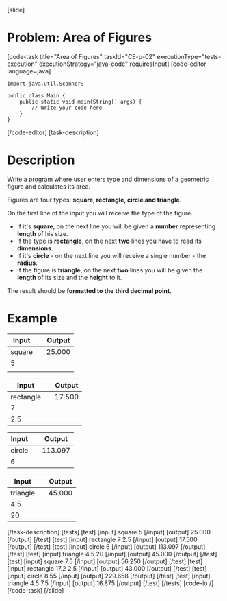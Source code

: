 [slide]
# Problem: Area of Figures
[code-task title="Area of Figures" taskId="CE-p-02" executionType="tests-execution" executionStrategy="java-code" requiresInput]
[code-editor language=java]
```
import java.util.Scanner;

public class Main {
    public static void main(String[] args) {
        // Write your code here
    }
}
```
[/code-editor]
[task-description]
# Description

Write a program where user enters type and dimensions of a geometric figure and calculates its area. 

Figures are four types: **square, rectangle, circle and triangle**. 

On the first line of the input you will receive the type of the figure.
- If it\'s **square**, on the next line you will be given a **number** representing **length** of his size. 
- If the type is **rectangle**, on the next **two** lines you have to read its **dimensions**. 
- If it\'s **circle** - on the next line you will receive a single number - the **radius**. 
- If the figure is **triangle**, on the next **two** lines you will be given the **length** of its size and the **height** to it. 

The result should be **formatted to the third decimal point**.

# Example

| **Input** | | **Output** |
| --- | --- | --- | 
| square | | 25.000 | 
| 5 | | |
| | | |

| **Input** | | **Output** |
| --- | --- | --- |
| rectangle | | 17.500|
| 7| | |
| 2.5| | |

| **Input** | | **Output** |
| --- | --- | --- |
| circle| | 113.097|
| 6| | |

| **Input** | | **Output** |
| --- | --- | --- |
| triangle| | 45.000|
| 4.5| | |
| 20| | |
[/task-description]
[tests]
[test]
[input]
square
5
[/input]
[output]
25.000
[/output]
[/test]
[test]
[input]
rectangle
7
2.5
[/input]
[output]
17.500
[/output]
[/test]
[test]
[input]
circle
6
[/input]
[output]
113.097
[/output]
[/test]
[test]
[input]
triangle
4.5
20
[/input]
[output]
45.000
[/output]
[/test]
[test]
[input]
square
7.5
[/input]
[output]
56.250
[/output]
[/test]
[test]
[input]
rectangle
17.2
2.5
[/input]
[output]
43.000
[/output]
[/test]
[test]
[input]
circle
8.55
[/input]
[output]
229.658
[/output]
[/test]
[test]
[input]
triangle
4.5
7.5
[/input]
[output]
16.875
[/output]
[/test]
[/tests]
[code-io /]
[/code-task]
[/slide]